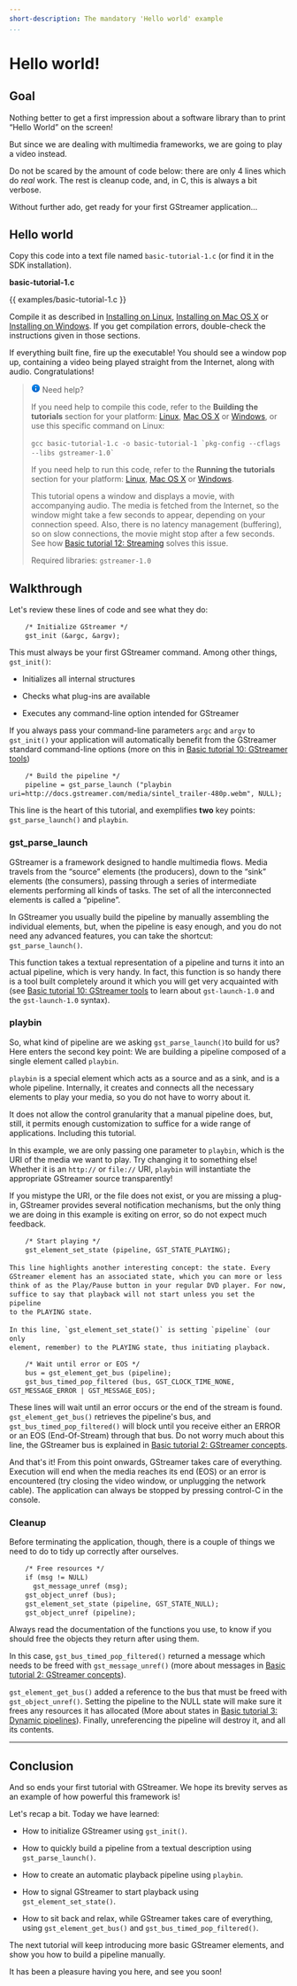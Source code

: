 ```yaml
---
short-description: The mandatory 'Hello world' example
...
```


# Hello world!

## Goal

Nothing better to get a first impression about a software library than
to print “Hello World” on the screen!

But since we are dealing with multimedia frameworks, we are going to
play a video instead.

Do not be scared by the amount of code below: there are only 4 lines
which do *real* work. The rest is cleanup code, and, in C, this is
always a bit verbose.

Without further ado, get ready for your first GStreamer application...

## Hello world

Copy this code into a text file named `basic-tutorial-1.c` (or find it
in the SDK installation).

**basic-tutorial-1.c**

{{ examples/basic-tutorial-1.c }}

Compile it as described in [Installing on Linux], [Installing on Mac OS
X] or [Installing on Windows]. If you get compilation errors,
double-check the instructions given in those sections.

If everything built fine, fire up the executable! You should see a
window pop up, containing a video being played straight from the
Internet, along with audio. Congratulations!

> ![Information] Need help?
>
> If you need help to compile this code, refer to the **Building the
> tutorials** section for your platform: [Linux], [Mac OS X] or
> [Windows], or use this specific command on Linux:
>
> `` gcc basic-tutorial-1.c -o basic-tutorial-1 `pkg-config --cflags --libs gstreamer-1.0` ``
>
> If you need help to run this code, refer to the **Running the
> tutorials** section for your platform: [Linux][1], [Mac OS X][2] or
> [Windows][3].
>
> This tutorial opens a window and displays a movie, with accompanying
> audio. The media is fetched from the Internet, so the window might
> take a few seconds to appear, depending on your connection speed.
> Also, there is no latency management (buffering), so on slow
> connections, the movie might stop after a few seconds. See how [Basic
> tutorial 12: Streaming] solves this issue.
>
> Required libraries: `gstreamer-1.0`

## Walkthrough

Let's review these lines of code and see what they do:

``` lang=c
    /* Initialize GStreamer */
    gst_init (&argc, &argv);
```

This must always be your first GStreamer command. Among other things,
`gst_init()`:

-   Initializes all internal structures

-   Checks what plug-ins are available

-   Executes any command-line option intended for GStreamer

If you always pass your command-line parameters
`argc` and `argv` to `gst_init()` your application will automatically
benefit from the GStreamer standard command-line options (more on this
in [Basic tutorial 10: GStreamer tools])

``` lang=c
    /* Build the pipeline */
    pipeline = gst_parse_launch ("playbin uri=http://docs.gstreamer.com/media/sintel_trailer-480p.webm", NULL);
```

This line is the heart of this tutorial, and exemplifies **two** key
points: `gst_parse_launch()` and `playbin`.

### gst\_parse\_launch

GStreamer is a framework designed to handle multimedia flows. Media
travels from the “source” elements (the producers), down to the “sink”
elements (the consumers), passing through a series of intermediate
elements performing all kinds of tasks. The set of all the
interconnected elements is called a “pipeline”.

In GStreamer you usually build the pipeline by manually assembling the
individual elements, but, when the pipeline is easy enough, and you do
not need any advanced features, you can take the shortcut:
`gst_parse_launch()`.

This function takes a textual representation of a pipeline and turns it
into an actual pipeline, which is very handy. In fact, this function is
so handy there is a tool built completely around it which you will get
very acquainted with (see [Basic tutorial 10: GStreamer tools][Basic
tutorial 10: GStreamer tools] to learn about `gst-launch-1.0` and the
`gst-launch-1.0` syntax).

### playbin

So, what kind of pipeline are we asking `gst_parse_launch()`to build for
us? Here enters the second key point: We are building a pipeline
composed of a single element called `playbin`.

`playbin` is a special element which acts as a source and as a sink, and
is a whole pipeline. Internally, it creates and connects all the
necessary elements to play your media, so you do not have to worry about
it.

It does not allow the control granularity that a manual pipeline does,
but, still, it permits enough customization to suffice for a wide range
of applications. Including this tutorial.

In this example, we are only passing one parameter to `playbin`, which
is the URI of the media we want to play. Try changing it to something
else! Whether it is an `http://` or `file://` URI, `playbin` will
instantiate the appropriate GStreamer source transparently!

If you mistype the URI, or the file does not exist, or you are missing a
plug-in, GStreamer provides several notification mechanisms, but the
only thing we are doing in this example is exiting on error, so do not
expect much feedback.

``` lang=c
    /* Start playing */
    gst_element_set_state (pipeline, GST_STATE_PLAYING);

This line highlights another interesting concept: the state. Every
GStreamer element has an associated state, which you can more or less
think of as the Play/Pause button in your regular DVD player. For now,
suffice to say that playback will not start unless you set the pipeline
to the PLAYING state.

In this line, `gst_element_set_state()` is setting `pipeline` (our only
element, remember) to the PLAYING state, thus initiating playback.
```

``` lang=c
    /* Wait until error or EOS */
    bus = gst_element_get_bus (pipeline);
    gst_bus_timed_pop_filtered (bus, GST_CLOCK_TIME_NONE, GST_MESSAGE_ERROR | GST_MESSAGE_EOS);
```

These lines will wait until an error occurs or the end of the stream is
found. `gst_element_get_bus()` retrieves the pipeline's bus, and
`gst_bus_timed_pop_filtered()` will block until you receive either an
ERROR or an EOS (End-Of-Stream) through that bus. Do not worry much
about this line, the GStreamer bus is explained in [Basic tutorial 2:
GStreamer concepts].

And that's it! From this point onwards, GStreamer takes care of
everything. Execution will end when the media reaches its end (EOS) or
an error is encountered (try closing the video window, or unplugging the
network cable). The application can always be stopped by pressing
control-C in the console.

### Cleanup

Before terminating the application, though, there is a couple of things
we need to do to tidy up correctly after ourselves.

``` lang=c
    /* Free resources */
    if (msg != NULL)
      gst_message_unref (msg);
    gst_object_unref (bus);
    gst_element_set_state (pipeline, GST_STATE_NULL);
    gst_object_unref (pipeline);
```

Always read the documentation of the functions you use, to know if you
should free the objects they return after using them.

In this case, `gst_bus_timed_pop_filtered()` returned a message which
needs to be freed with `gst_message_unref()` (more about messages in
[Basic tutorial 2: GStreamer concepts][Basic tutorial 2: GStreamer
concepts]).

`gst_element_get_bus()` added a reference to the bus that must be freed
with `gst_object_unref()`. Setting the pipeline to the NULL state will
make sure it frees any resources it has allocated (More about states in
[Basic tutorial 3: Dynamic pipelines]). Finally, unreferencing the
pipeline will destroy it, and all its contents.

_______________________________________________________________________________

## Conclusion

And so ends your first tutorial with GStreamer. We hope its brevity
serves as an example of how powerful this framework is!

Let's recap a bit. Today we have learned:

-   How to initialize GStreamer using `gst_init()`.

-   How to quickly build a pipeline from a textual description using
    `gst_parse_launch()`.

-   How to create an automatic playback pipeline using `playbin`.

-   How to signal GStreamer to start playback using
    `gst_element_set_state()`.

-   How to sit back and relax, while GStreamer takes care of everything,
    using `gst_element_get_bus()` and `gst_bus_timed_pop_filtered()`.

The next tutorial will keep introducing more basic GStreamer elements,
and show you how to build a pipeline manually.

It has been a pleasure having you here, and see you soon!

  [Installing on Linux]: sdk-installing-on-linux.md
  [Installing on Mac OS X]: sdk-installing-on-mac-osx.md
  [Installing on Windows]: sdk-installing-on-windows.md
  [Information]: images/icons/emoticons/information.png
  [Linux]: sdk-installing-on-linux.md#InstallingonLinux-Build
  [Mac OS X]: sdk-installing-on-mac-osx.md#InstallingonMacOSX-Build
  [Windows]: sdk-installing-on-windows.md#InstallingonWindows-Build
  [1]: sdk-installing-on-linux.md#InstallingonLinux-Run
  [2]: sdk-installing-on-mac-osx.md#InstallingonMacOSX-Run
  [3]: sdk-installing-on-windows.md#InstallingonWindows-Run
  [Basic tutorial 12: Streaming]: sdk-basic-tutorial-streaming.md
  [Basic tutorial 10: GStreamer tools]: sdk-basic-tutorial-gstreamer-tools.md
  [Basic tutorial 2: GStreamer concepts]: sdk-basic-tutorial-concepts.md
  [Basic tutorial 3: Dynamic pipelines]: sdk-basic-tutorial-dynamic-pipelines.md
